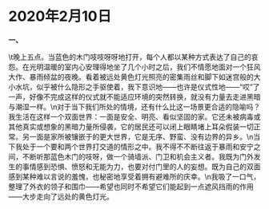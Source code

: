 # 2020年2月10日


**一、**

\t晚上五点。当蓝色的木门吱吱呀呀地打开，每个人都以某种方式表达了自己的哀怨。在光明温暖的室内心安理得地坐了几个小时之后，我们不情愿地面对一个狂风大作、暴雨倾盆的夜晚。看着被远处黄色灯光照亮的密集雨丝和脚下如迷宫般的大小水坑，似乎被什么隐形之手驱使着，我下意识地——也许是仪式性地——“哎”了一声，好像不完成这样的仪式就不能适应环境的突然转换，就没有力量去走进黑暗与潮湿一样。\n对于当下我们所处的情境，还有什么比这一场景更合适的隐喻吗？我生活在这样一个双面世界：一面是安全、明亮、看似坚固的家。它还未被病毒或其他真实或想象的黑暗力量所侵袭，它的居民还可以闭上眼睛堵上耳朵假装一切正常。另一面是家所被镶嵌于的更大世界，它是无序、野蛮、没有边界的异乡。\n当下我处于一个要和两个世界打交道的情形之中。我不得不不断往返于暴雨和安宁之间，不断听那蓝色木门的吱呀，做一个骑墙派、门卫和机会主义者。我既为门外发生的事情感到恐惧、愤怒和无能为力，也要对付门里的人的妄想。既为自己的双面感到某种难以言说的羞愧，也秘密地享受着拥有避难所的庆幸。\n我吸了一口气，整理了外衣的领子和围巾——希望也同时不希望它们能起到一点遮风挡雨的作用——大步走向了远处的黄色灯光。
